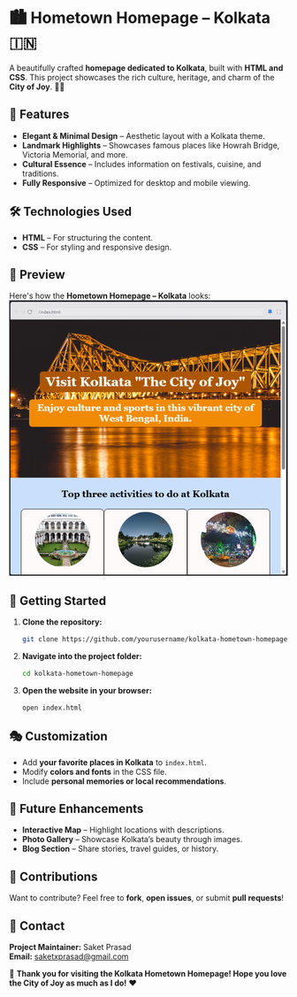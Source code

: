 # 🏙️ Hometown Homepage – Kolkata 🇮🇳  
A beautifully crafted **homepage dedicated to Kolkata**, built with **HTML and CSS**. This project showcases the rich culture, heritage, and charm of the **City of Joy**. 🌇✨  

## 🎨 Features  
- **Elegant & Minimal Design** – Aesthetic layout with a Kolkata theme.  
- **Landmark Highlights** – Showcases famous places like Howrah Bridge, Victoria Memorial, and more.  
- **Cultural Essence** – Includes information on festivals, cuisine, and traditions.  
- **Fully Responsive** – Optimized for desktop and mobile viewing.  

## 🛠️ Technologies Used  
- **HTML** – For structuring the content.  
- **CSS** – For styling and responsive design.  

## 📸 Preview  
Here's how the **Hometown Homepage – Kolkata** looks:  
![alt text](image.png)  
## 🚀 Getting Started  
1. **Clone the repository:**  
   ```bash
   git clone https://github.com/yourusername/kolkata-hometown-homepage.git  
   ```  
2. **Navigate into the project folder:**  
   ```bash
   cd kolkata-hometown-homepage  
   ```  
3. **Open the website in your browser:**  
   ```bash
   open index.html  
   ```  

## 🎭 Customization  
- Add **your favorite places in Kolkata** to `index.html`.  
- Modify **colors and fonts** in the CSS file.  
- Include **personal memories or local recommendations**.  

## 🌟 Future Enhancements  
- **Interactive Map** – Highlight locations with descriptions.  
- **Photo Gallery** – Showcase Kolkata’s beauty through images.  
- **Blog Section** – Share stories, travel guides, or history.  

## 🙌 Contributions  
Want to contribute? Feel free to **fork**, **open issues**, or submit **pull requests**!  

## 📩 Contact  
**Project Maintainer:** Saket Prasad  
**Email:** saketxprasad@gmail.com  

🏡 **Thank you for visiting the Kolkata Hometown Homepage! Hope you love the City of Joy as much as I do!** ❤️  
